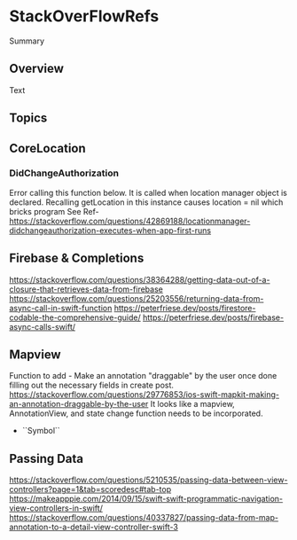 # StackOverFlowRefs

<!--@START_MENU_TOKEN@-->Summary<!--@END_MENU_TOKEN@-->

## Overview

<!--@START_MENU_TOKEN@-->Text<!--@END_MENU_TOKEN@-->

## Topics

## CoreLocation

### DidChangeAuthorization
Error calling this function below. It is called when location manager object is declared.
Recalling getLocation in this instance causes location = nil which bricks program
See Ref- https://stackoverflow.com/questions/42869188/locationmanager-didchangeauthorization-executes-when-app-first-runs
 
## Firebase & Completions
https://stackoverflow.com/questions/38364288/getting-data-out-of-a-closure-that-retrieves-data-from-firebase
https://stackoverflow.com/questions/25203556/returning-data-from-async-call-in-swift-function
https://peterfriese.dev/posts/firestore-codable-the-comprehensive-guide/
https://peterfriese.dev/posts/firebase-async-calls-swift/


## Mapview
Function to add - Make an annotation "draggable" by the user once done filling out the necessary fields in create post.
https://stackoverflow.com/questions/29776853/ios-swift-mapkit-making-an-annotation-draggable-by-the-user
It looks like a mapview, AnnotationView, and state change function needs to be incorporated. 
- <!--@START_MENU_TOKEN@-->``Symbol``<!--@END_MENU_TOKEN@-->

## Passing Data
https://stackoverflow.com/questions/5210535/passing-data-between-view-controllers?page=1&tab=scoredesc#tab-top
https://makeapppie.com/2014/09/15/swift-swift-programmatic-navigation-view-controllers-in-swift/
https://stackoverflow.com/questions/40337827/passing-data-from-map-annotation-to-a-detail-view-controller-swift-3

